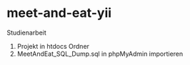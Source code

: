 meet-and-eat-yii
================

Studienarbeit

1. Projekt in htdocs Ordner
2. MeetAndEat_SQL_Dump.sql in phpMyAdmin importieren